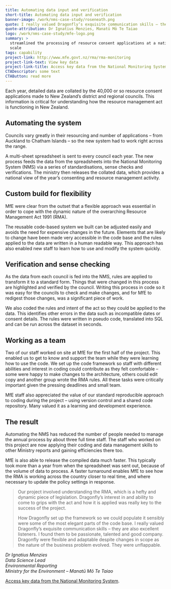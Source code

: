 ```yaml
---
title: Automating data input and verification 
short-title: Automating data input and verification 
banner-image: /work/nms-case-study/roseneath.png
quote: I really valued Dragonfly’s exquisite communication skills – they are also excellent listeners. I found them to be passionate, talented and good company. 
quote-attribution: Dr Ignatius Menzies, Manatū Mō Te Taiao
logo: /work/nms-case-study/mfe-logo.png
summary: >
  streamlined the processing of resource consent applications at a national
  scale  
tags: capability
project-link: http://www.mfe.govt.nz/rma/rma-monitoring
project-link-text: View key data
project-link-title: Access key data from the National Monitoring System
CTADescriptor: some text
CTAButton: read more
---
```

Each year, detailed data are collated by the 40,000 or so resource consent 
applications made to New Zealand’s district and regional councils. This 
information is critical for understanding how the resource management act is 
functioning in New Zealand.

<!--more-->


## Automating the system 

Councils vary greatly in their resourcing and number of applications – from Auckland to Chatham Islands – so the new system had to work right across the range. 

A multi-sheet spreadsheet is sent to every council each year. The new process feeds the data from the spreadsheets into the National Monitoring System (NMS) via a series of standardisations, sense checks and verifications. The ministry then releases the collated data, which provides a national view of the year’s consenting and resource management activity. 

## Custom build for flexibility

MfE were clear from the outset that a flexible approach was essential in order to cope with the dynamic nature of the overarching Resource Management Act 1991 (RMA). 

The reusable code-based system we built can be adjusted easily and avoids the need for expensive changes in the future. Elements that are likely to change have been made very accessible in the code base and the rules applied to the data are written in a human readable way. This approach has also enabled new staff to learn how to use and modify the system quickly. 

## Verification and sense checking

As the data from each council is fed into the NMS, rules are applied to transform it to a standard form. Things that were changed in this process are highlighted and verified by the council. Writing this process in code so it was easy for the councils to check and make changes, and for MfE to redigest those changes, was a significant piece of work.

We also coded the rules and intent of the act so they could be applied to the data. This identifies other errors in the data such as incompatible dates or consent details. The rules were written in pseudo code, translated into SQL and can be run across the dataset in seconds.

## Working as a team

Two of our staff worked on site at MfE for the first half of the project. This enabled us to get to know and support the team while they were learning how to use the code. We set up the code framework so staff with different abilities and interest in coding could contribute as they felt comfortable – some were happy to make changes to the architecture, others could edit copy and another group wrote the RMA rules. All these tasks were critically important given the pressing deadlines and small team.

MfE staff also appreciated the value of our standard reproducible approach to coding during the project – using version control and a shared code repository. Many valued it as a learning and development experience.  

## The result
Automating the NMS has reduced the number of people needed to manage the annual process by about three full time staff. The staff who worked on this project are now applying their coding and data management skills to other Ministry reports and gaining efficiencies there too. 

MfE is also able to release the compiled data much faster. This typically took more than a year from when the spreadsheet was sent out, because of the volume of data to process. A faster turnaround enables MfE to see how the RMA is working across the country closer to real time, and where necessary to update the policy settings in response.  

> Our project involved understanding the RMA, which is a hefty and dynamic piece
> of legislation. Dragonfly’s interest in and ability to come to grips with the
> act and how it is applied was really key to the success of the project. 
>
> How
> Dragonfly set up the framework so we could populate it sensibly were some of the
> most elegant parts of the code base. I really valued Dragonfly’s exquisite
> communication skills – they are also excellent listeners. I found them to be
> passionate, talented and good company. 
> Dragonfly were flexible and adaptable
> despite changes in scope as the nature of the business problem evolved. They
> were unflappable.

<cite>Dr Ignatius Menzies <br />
Data Science Lead <br />
Environmental Reporting <br />
Ministry for the Environment – Manatū Mō Te Taiao </cite>

[Access key data from the National Monitoring System](http://www.mfe.govt.nz/rma/rma-monitoring).


